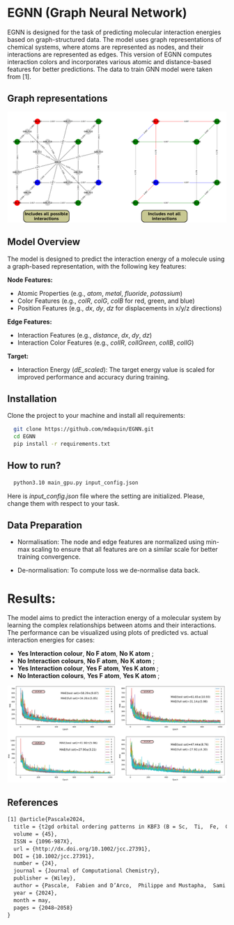# EGNN (Graph Neural Network)

EGNN is designed for the task of predicting molecular interaction energies based on graph-structured data. The model uses graph representations of chemical systems, where atoms are represented as nodes, and their interactions are represented as edges. This version of EGNN computes interaction colors and incorporates various atomic and distance-based features for better predictions. The data to train GNN model were taken from [1]. 


## Graph representations 

<div align="center">
<img src="https://github.com/mdaquin/EGNN/blob/main/EGNN_logo.png?raw=true">
</div>

## Model Overview

The model is designed to predict the interaction energy of a molecule using a graph-based representation, with the following key features:

**Node Features:**
- Atomic Properties (e.g., *atom*, *metal*, *fluoride*, *potassium*)
- Color Features (e.g., *colR*, *colG*, *colB* for red, green, and blue)
- Position Features (e.g., *dx*, *dy*, *dz* for  displacements in x/y/z directions)

**Edge Features:**
- Interaction Features (e.g., *distance*, *dx*, *dy*, *dz*)
- Interaction Color Features (e.g., *colIR*, *colIGreen*, *colIB*, *colIG*)

**Target:**
- Interaction Energy (*dE_scaled*): The target energy value is scaled for improved performance and accuracy during training.

## Installation 
Clone the project to your machine and install all requirements:
```bash
  git clone https://github.com/mdaquin/EGNN.git
  cd EGNN
  pip install -r requirements.txt
```
## How to run?  
```bash
  python3.10 main_gpu.py input_config.json
```
Here is *input_config.json* file where the setting are initialized. Please, change them with respect to your task. 

## Data Preparation 

- Normalisation: The node and edge features are normalized using min-max scaling to ensure that all features are on a similar scale for better training convergence. 

- De-normalisation: To compute loss we de-normalise data back. 

# Results: 

The model aims to predict the interaction energy of a molecular system by learning the complex relationships between atoms and their interactions. The performance can be visualized using plots of predicted vs. actual interaction energies for cases: 

- **Yes Interaction colour**, **No F atom**, **No K atom** ; 
- **No Interaction colours**, **No F atom**, **No K atom** ; 
- **Yes Interaction colour**, **Yes F atom**, **Yes K atom** ; 
- **No Interaction colours**, **Yes F atom**, **Yes K atom** ;


<div align="center">
<img src="https://github.com/mdaquin/EGNN/blob/main/results_mae.png?raw=true">
</div>

## References
```txt
[1] @article{Pascale2024,
  title = {t2gd orbital ordering patterns in KBF3 (B = Sc,  Ti,  Fe,  Co) perovskites},
  volume = {45},
  ISSN = {1096-987X},
  url = {http://dx.doi.org/10.1002/jcc.27391},
  DOI = {10.1002/jcc.27391},
  number = {24},
  journal = {Journal of Computational Chemistry},
  publisher = {Wiley},
  author = {Pascale,  Fabien and D’Arco,  Philippe and Mustapha,  Sami and Dovesi,  Roberto},
  year = {2024},
  month = may,
  pages = {2048–2058}
}
```
